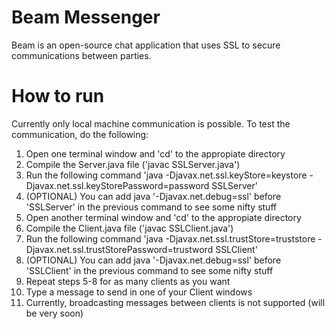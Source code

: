 # Beam Messenger
Beam is an open-source chat application that uses SSL to secure communications between parties.

# How to run
Currently only local machine communication is possible. To test the communication, do the following:
1. Open one terminal window and 'cd' to the appropiate directory
2. Compile the Server.java file ('javac SSLServer.java')
3. Run the following command 'java -Djavax.net.ssl.keyStore=keystore -Djavax.net.ssl.keyStorePassword=password SSLServer'
4. (OPTIONAL) You can add java '-Djavax.net.debug=ssl' before 'SSLServer' in the previous command to see some nifty stuff
5. Open another terminal window and 'cd' to the appropiate directory
6. Compile the Client.java file ('javac SSLClient.java')
7. Run the following command 'java -Djavax.net.ssl.trustStore=truststore -Djavax.net.ssl.trustStorePassword=trustword SSLClient'
8. (OPTIONAL) You can add java '-Djavax.net.debug=ssl' before 'SSLClient' in the previous command to see some nifty stuff
9. Repeat steps 5-8 for as many clients as you want
9. Type a message to send in one of your Client windows
10. Currently, broadcasting messages between clients is not supported (will be very soon)
